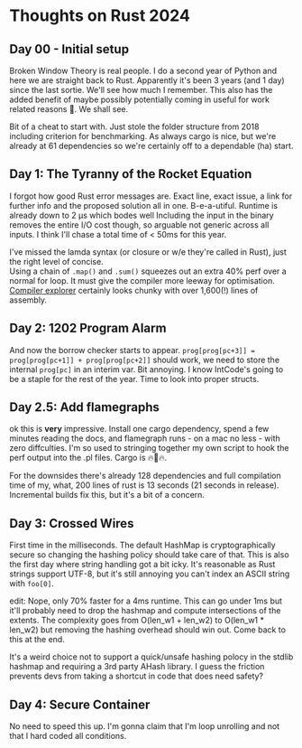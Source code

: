 # Thoughts on Rust 2024

## Day 00 - Initial setup
Broken Window Theory is real people. I do a second year of Python and here we are straight back to Rust. Apparently it's been 3 years (and 1 day) since the last sortie. We'll see how much I remember. This also has the added benefit of maybe possibly potentially coming in useful for work related reasons 👀. We shall see.

Bit of a cheat to start with. Just stole the folder structure from 2018 including criterion for benchmarking. As always cargo is nice, but we're already at 61 dependencies so we're certainly off to a dependable (ha) start.

## Day 1: The Tyranny of the Rocket Equation
I forgot how good Rust error messages are. Exact line, exact issue, a link for further info and the proposed solution all in one. B-e-a-utiful. Runtime is already down to 2 µs which bodes well Including the input in the binary removes the entire I/O cost though, so arguable not generic across all inputs. I think I'll chase a total time of < 50ms for this year.  

I've missed the lamda syntax (or closure or w/e they're called in Rust), just the right level of concise.  
Using a chain of `.map()` and `.sum()` squeezes out an extra 40% perf over a normal for loop. It must give the compiler more leeway for optimisation. [Compiler explorer](https://godbolt.org/#g:!((g:!((g:!((h:codeEditor,i:(filename:'1',fontScale:14,fontUsePx:'0',j:1,lang:rust,selection:(endColumn:5,endLineNumber:12,positionColumn:5,positionLineNumber:12,selectionStartColumn:5,selectionStartLineNumber:12,startColumn:5,startLineNumber:12),source:'fn+fuel_cost(weight:+isize)+-%3E+isize+%7B%0A++++weight+/+3+-+2%0A%7D%0A%0Afn+fuel_cost_rec(weight:+isize)+-%3E+isize+%7B%0A++++let+fuel_weight+%3D+weight+/+3+-+2%3B%0A++++if+fuel_weight+%3C%3D+0+%7B+0+%7D+else+%7B+fuel_weight+%2B+fuel_cost_rec(fuel_weight)+%7D%0A%7D%0A%0A%23%5Bmust_use%5D%0Apub+fn+run(input:+%26str)+-%3E+(isize,+isize)+%7B%0A++++input%0A++++++++.lines()%0A++++++++.map(%7Cx%7C+x.parse::%3Cisize%3E().unwrap())%0A++++++++.map(%7Cw%7C+(fuel_cost(w),+fuel_cost_rec(w)))%0A++++++++.fold((0,+0),+%7Cl,+r%7C+(l.0+%2B+r.0,+l.1+%2B+r.1))%0A%7D%0A'),l:'5',n:'0',o:'Rust+source+%231',t:'0')),k:50,l:'4',n:'0',o:'',s:0,t:'0'),(g:!((h:compiler,i:(compiler:r1830,filters:(b:'0',binary:'1',binaryObject:'1',commentOnly:'0',debugCalls:'1',demangle:'0',directives:'0',execute:'1',intel:'0',libraryCode:'0',trim:'1',verboseDemangling:'0'),flagsViewOpen:'1',fontScale:14,fontUsePx:'0',j:1,lang:rust,libs:!(),options:'',overrides:!(),selection:(endColumn:1,endLineNumber:1,positionColumn:1,positionLineNumber:1,selectionStartColumn:1,selectionStartLineNumber:1,startColumn:1,startLineNumber:1),source:1),l:'5',n:'0',o:'+rustc+1.83.0+(Editor+%231)',t:'0')),k:50,l:'4',n:'0',o:'',s:0,t:'0')),l:'2',n:'0',o:'',t:'0')),version:4) certainly looks chunky with over 1,600(!) lines of assembly.

## Day 2: 1202 Program Alarm
And now the borrow checker starts to appear. `prog[prog[pc+3]] = prog[prog[pc+1]] + prog[prog[pc+2]]` should work, we need to store the internal `prog[pc]` in an interim var. Bit annoying. I know IntCode's going to be a staple for the rest of the year. Time to look into proper structs.

## Day 2.5: Add flamegraphs
ok this is **very** impressive. Install one cargo dependency, spend a few minutes reading the docs, and flamegraph runs - on a mac no less - with zero diffculties. I'm so used to stringing together my own script to hook the perf output into the .pl files. Cargo is 🔥💯🔥.  

For the downsides there's already 128 dependencies and full compilation time of my, what, 200 lines of rust is 13 seconds (21 seconds in release). Incremental builds fix this, but it's a bit of a concern.

## Day 3: Crossed Wires
First time in the milliseconds. The default HashMap is cryptographically secure so changing the hashing policy should take care of that. This is also the first day where string handling got a bit icky. It's reasonable as Rust strings support UTF-8, but it's still annoying you can't index an ASCII string with `foo[0]`.  

edit: Nope, only 70% faster for a 4ms runtime. This can go under 1ms but it'll probably need to drop the hashmap and compute intersections of the extents. The complexity goes from O(len_w1 + len_w2) to O(len_w1 * len_w2) but removing the hashing overhead should win out. Come back to this at the end.  

It's a weird choice not to support a quick/unsafe hashing polocy in the stdlib hashmap and requiring a 3rd party AHash library. I guess the friction prevents devs from taking a shortcut in code that does need safety? 

## Day 4: Secure Container
No need to speed this up. I'm gonna claim that I'm loop unrolling and not that I hard coded all conditions.
